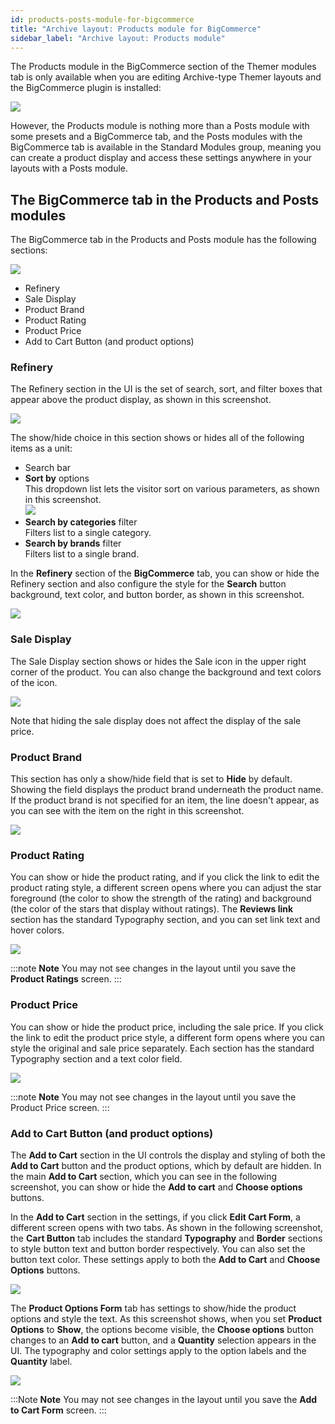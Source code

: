 ```yaml
---
id: products-posts-module-for-bigcommerce
title: "Archive layout: Products module for BigCommerce"
sidebar_label: "Archive layout: Products module"
---
```


The Products module in the BigCommerce section of the Themer modules tab is only available when you are editing Archive-type Themer layouts and the BigCommerce plugin is installed:

![](/img/products-posts-module-for-bigcommerce-3ea06dbe.png)

However, the Products module is nothing more than a Posts module with some presets and a BigCommerce tab, and the Posts modules with the BigCommerce tab is available in the Standard Modules group, meaning you can create a product display and access these settings anywhere in your layouts with a Posts module.

## The BigCommerce tab in the Products and Posts modules

The BigCommerce tab in the Products and Posts module has the following sections:

![](/img/products-posts-module-for-bigcommerce-8afd460b.png)

* Refinery
* Sale Display
* Product Brand
* Product Rating
* Product Price
* Add to Cart Button (and product options)

###  Refinery

The Refinery section in the UI is the set of search, sort, and filter boxes that appear above the product display, as shown in this screenshot.

![](/img/products-posts-module-for-bigcommerce-a765d825.png)

The show/hide choice in this section shows or hides all of the following items as a unit:

* Search bar
* **Sort by** options  
  This dropdown list lets the visitor sort on various parameters, as shown in this screenshot.  
  ![](/img/products-posts-module-for-bigcommerce-8875e3f6.png)
* **Search by categories** filter  
  Filters list to a single category.
* **Search by brands** filter  
  Filters list to a single brand.

In the **Refinery** section of the **BigCommerce** tab, you can show or hide the Refinery section and also configure the style for the **Search** button background, text color, and button border, as shown in this screenshot.

![](/img/products-posts-module-for-bigcommerce-7666d132.png)

### Sale Display

The Sale Display section shows or hides the Sale icon in the upper right corner of the product. You can also change the background and text colors of the icon.

![](/img/products-posts-module-for-bigcommerce-0b39484e.png)

Note that hiding the sale display does not affect the display of the sale price.

### Product Brand

This section has only a show/hide field that is set to **Hide** by default. Showing the field displays the product brand underneath the product name. If the product brand is not specified for an item, the line doesn't appear, as you can see with the item on the right in this screenshot.

![](/img/products-posts-module-for-bigcommerce-57da9491.png)

### Product Rating

You can show or hide the product rating, and if you click the link to edit the product rating style, a different screen opens where you can adjust the star foreground (the color to show the strength of the rating) and background (the color of the stars that display without ratings). The **Reviews link** section has the standard Typography section, and you can set link text and hover colors.

![](/img/products-posts-module-for-bigcommerce-d8ed1aab.png)

:::note **Note**
You may not see changes in the layout until you save the **Product Ratings** screen.
:::

### Product Price

You can show or hide the product price, including the sale price. If you click the link to edit the product price style, a different form opens where you can style the original and sale price separately. Each section has the standard Typography section and a text color field.

![](/img/products-posts-module-for-bigcommerce-8d0f6d7f.png)

:::note **Note**
You may not see changes in the layout until you save the  Product Price screen.
:::

### Add to Cart Button (and product options)

The **Add to Cart** section in the UI controls the display and styling of both the **Add to Cart** button and the product options, which by default are hidden. In the main **Add to Cart** section, which you can see in the following screenshot, you can show or hide the **Add to cart** and **Choose options** buttons.

In the **Add to Cart** section in the settings, if you click **Edit Cart Form**, a different screen opens with two tabs. As shown in the following screenshot, the **Cart Button** tab includes the standard **Typography** and **Border** sections to style button text and button border respectively. You can also set the button text color. These settings apply to both the **Add to Cart** and **Choose Options** buttons.

![](/img/products-posts-module-for-bigcommerce-d285c34c.png)

The **Product Options Form** tab has settings to show/hide the product options and style the text. As this screenshot shows, when you set **Product Options** to **Show**, the options become visible, the **Choose options** button changes to an **Add to cart** button, and a **Quantity** selection appears in the UI. The typography and color settings apply to the option labels and the **Quantity** label.

![](/img/products-posts-module-for-bigcommerce-0daaa9b4.png)

:::Note **Note**
You may not see changes in the layout until you save the **Add to Cart Form** screen.
:::
